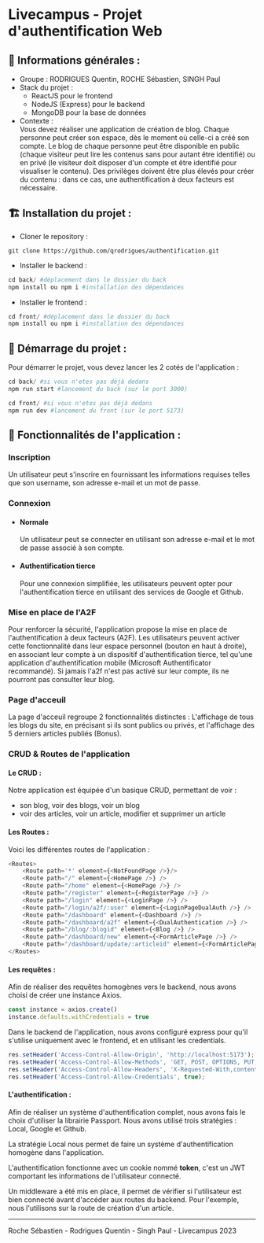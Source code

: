 # Livecampus - Projet d'authentification Web



## 🔎 Informations générales : 
- Groupe : RODRIGUES Quentin, ROCHE Sébastien, SINGH Paul    
- Stack du projet :
    - ReactJS pour le frontend 
    - NodeJS (Express) pour le backend
    - MongoDB pour la base de données
- Contexte :   
Vous devez réaliser une application de création de blog. Chaque personne peut créer son espace, dès le moment où celle-ci a créé son compte. Le blog de chaque personne peut être disponible en public (chaque visiteur peut lire les contenus sans pour autant être identifié) ou en privé (le visiteur doit disposer d'un compte et être identifié pour
visualiser le contenu). Des privilèges doivent être plus élevés pour créer du contenu : dans ce cas, une
authentification à deux facteurs est nécessaire.

## 🏗️ Installation du projet : 
- Cloner le repository : 

```
git clone https://github.com/qrodrigues/authentification.git
```

- Installer le backend : 

```python
cd back/ #déplacement dans le dossier du back
npm install ou npm i #installation des dépendances
```

- Installer le frontend : 

```python
cd front/ #déplacement dans le dossier du back
npm install ou npm i #installation des dépendances
```

## 🚀 Démarrage du projet : 
Pour démarrer le projet, vous devez lancer les 2 cotés de l'application : 

```python
cd back/ #si vous n'etes pas déjà dedans
npm run start #lancement du back (sur le port 3000)
```

```python
cd front/ #si vous n'etes pas déjà dedans
npm run dev #lancement du front (sur le port 5173)
```

## 🔩 Fonctionnalités de l'application :

### Inscription
Un utilisateur peut s'inscrire en fournissant les informations requises telles que son username, son adresse e-mail et un mot de passe.
### Connexion 
- #### Normale 
    Un utilisateur peut se connecter en utilisant son adresse e-mail et le mot de passe associé à son compte.
- #### Authentification tierce 
    Pour une connexion simplifiée, les utilisateurs peuvent opter pour l'authentification tierce en utilisant des services de Google et Github.
### Mise en place de l'A2F 
Pour renforcer la sécurité, l'application propose la mise en place de l'authentification à deux facteurs (A2F). Les utilisateurs peuvent activer cette fonctionnalité dans leur espace personnel (bouton en haut à droite), en associant leur compte à un dispositif d'authentification tierce, tel qu'une application d'authentification mobile (Microsoft Authentificator recommandé).
Si jamais l'a2f n'est pas activé sur leur compte, ils ne pourront pas consulter leur blog.

### Page d'acceuil
La page d'acceuil regroupe 2 fonctionnalités distinctes : L'affichage de tous les blogs du site, en précisant si ils sont publics ou privés, et l'affichage des 5 derniers articles publiés (Bonus).
### CRUD & Routes de l'application

#### Le CRUD : 
Notre application est équipée d'un basique CRUD, permettant de voir : 
- son blog, voir des blogs, voir un blog
- voir des articles, voir un article, modifier et supprimer un article

#### Les Routes :
Voici les différentes routes de l'application : 
```js
<Routes>  
    <Route path='*' element={<NotFoundPage />}/>  
    <Route path="/" element={<HomePage />} />
    <Route path="/home" element={<HomePage />} />
    <Route path="/register" element={<RegisterPage />} />
    <Route path="/login" element={<LoginPage />} />
    <Route path="/login/a2f/:user" element={<LoginPageDualAuth />} />
    <Route path="/dashboard" element={<Dashboard />} />
    <Route path="/dashboard/a2f" element={<DualAuthentication />} />
    <Route path="/blog/:blogid" element={<Blog />} />
    <Route path="/dashboard/new" element={<FormArticlePage />} />
    <Route path="/dashboard/update/:articleid" element={<FormArticlePage />} />
</Routes>
```
#### Les requêtes :
Afin de réaliser des requêtes homogènes vers le backend, nous avons choisi de créer une instance Axios.
```js
const instance = axios.create()
instance.defaults.withCredentials = true
```

Dans le backend de l'application, nous avons configuré express pour qu'il s'utilise uniquement avec le frontend, et en utilisant les credentials.
```js
res.setHeader('Access-Control-Allow-Origin', 'http://localhost:5173');
res.setHeader('Access-Control-Allow-Methods', 'GET, POST, OPTIONS, PUT, PATCH, DELETE');
res.setHeader('Access-Control-Allow-Headers', 'X-Requested-With,content-type');
res.setHeader('Access-Control-Allow-Credentials', true);
```

#### L'authentification :
Afin de réaliser un système d'authentification complet, nous avons fais le choix d'utiliser la librairie Passport. Nous avons utilisé trois stratégies : Local, Google et Github.

La stratégie Local nous permet de faire un système d'authentification homogène dans l'application.

L'authentification fonctionne avec un cookie nommé **token**, c'est un JWT comportant les informations de l'utilisateur connecté.

Un middleware a été mis en place, il permet de vérifier si l'utilisateur est bien connecté avant d'accéder aux routes du backend. Pour l'exemple, nous l'utilisons sur la route de création d'un article.


---
Roche Sébastien - Rodrigues Quentin - Singh Paul - Livecampus 2023